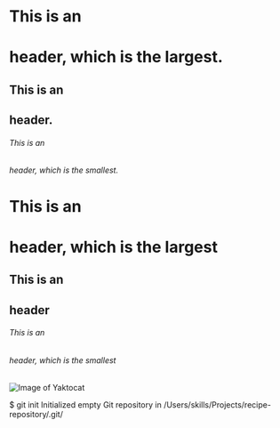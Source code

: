 # This is an <h1> header, which is the largest.
## This is an <h2> header.
###### This is an <h6> header, which is the smallest.

# This is an <h1> header, which is the largest
## This is an <h2> header
###### This is an <h6> header, which is the smallest


![Image of Yaktocat](https://octodex.github.com/images/yaktocat.png)

$ git init
Initialized empty Git repository in /Users/skills/Projects/recipe-repository/.git/


